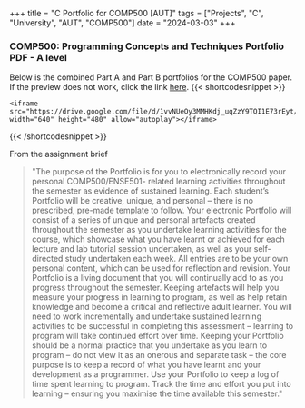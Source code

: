 +++
title = "C Portfolio for COMP500 [AUT]"
tags = ["Projects", "C", "University", "AUT", "COMP500"]
date = "2024-03-03"
+++

### COMP500: Programming Concepts and Techniques Portfolio PDF - A level

Below is the combined Part A and Part B portfolios for the COMP500 paper. If the preview does not work, click the link [here](https://drive.google.com/file/d/1vvNUeOy3MMHKdj_uqZzY9TQI1E73rEyt/view).
{{< shortcodesnippet >}}

    <iframe src="https://drive.google.com/file/d/1vvNUeOy3MMHKdj_uqZzY9TQI1E73rEyt/preview" width="640" height="480" allow="autoplay"></iframe>

{{< /shortcodesnippet >}}

From the assignment brief

> "The purpose of the Portfolio is for you to electronically record your personal COMP500/ENSE501-
related learning activities throughout the semester as evidence of sustained learning. Each student’s
Portfolio will be creative, unique, and personal – there is no prescribed, pre-made template to follow. Your electronic Portfolio will consist of a series of unique and personal artefacts created throughout
the semester as you undertake learning activities for the course, which showcase what you have
learnt or achieved for each lecture and lab tutorial session undertaken, as well as your self-directed
study undertaken each week. All entries are to be your own personal content, which can be used for
reflection and revision. Your Portfolio is a living document that you will continually add to as you
progress throughout the semester. Keeping artefacts will help you measure your progress in learning
to program, as well as help retain knowledge and become a critical and reflective adult learner.
You will need to work incrementally and undertake sustained learning activities to be successful in
completing this assessment – learning to program will take continued effort over time. Keeping your
Portfolio should be a normal practice that you undertake as you learn to program – do not view it as
an onerous and separate task – the core purpose is to keep a record of what you have learnt and
your development as a programmer. Use your Portfolio to keep a log of time spent learning to
program. Track the time and effort you put into learning – ensuring you maximise the time available
this semester."
